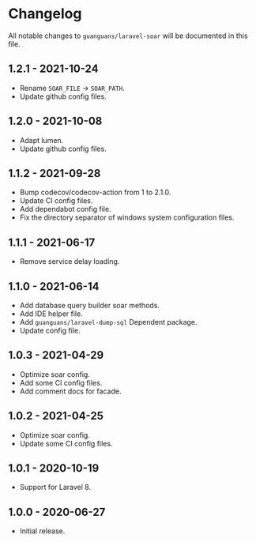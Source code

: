# Changelog

All notable changes to `guanguans/laravel-soar` will be documented in this file.

## 1.2.1 - 2021-10-24

* Rename `SOAR_FILE` -> `SOAR_PATH`.
* Update github config files.

## 1.2.0 - 2021-10-08

* Adapt lumen.
* Update github config files.

## 1.1.2 - 2021-09-28

* Bump codecov/codecov-action from 1 to 2.1.0.
* Update CI config files.
* Add dependabot config file.
* Fix the directory separator of windows system configuration files.

## 1.1.1 - 2021-06-17

* Remove service delay loading.

## 1.1.0 - 2021-06-14

* Add database query builder soar methods.
* Add IDE helper file.
* Add `guanguans/laravel-dump-sql` Dependent package.
* Update config file.

## 1.0.3 - 2021-04-29

* Optimize soar config.
* Add some CI config files.
* Add comment docs for facade.

## 1.0.2 - 2021-04-25

* Optimize soar config.
* Update some CI config files.

## 1.0.1 - 2020-10-19

* Support for Laravel 8.

## 1.0.0 - 2020-06-27

* Initial release.